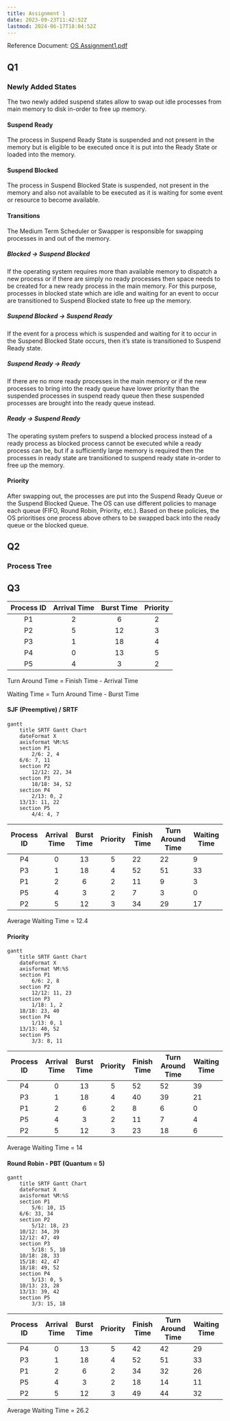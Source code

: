 ```yaml
---
title: Assignment 1
date: 2023-09-23T11:42:52Z
lastmod: 2024-06-17T18:04:52Z
---
```


Reference Document: [OS Assignment1.pdf](assets/OS%20Assignment1-20230923114511-5sn3ue3.pdf)

## Q1

### Newly Added States

The two newly added suspend states allow to swap out idle processes from main memory to disk in-order to free up memory.

#### Suspend Ready

The process in Suspend Ready State is suspended and not present in the memory but is eligible to be executed once it is put into the Ready State or loaded into the memory.

#### Suspend Blocked

The process in Suspend Blocked State is suspended, not present in the memory and also not available to be executed as it is waiting for some event or resource to become available.

#### Transitions

The Medium Term Scheduler or Swapper is responsible for swapping processes in and out of the memory.

##### Blocked <span>&rarr;</span> Suspend Blocked

If the operating system requires more than available memory to dispatch a new process or if there are simply no ready processes then space needs to be created for a new ready process in the main memory. For this purpose, processes in blocked state which are idle and waiting for an event to occur are transitioned to Suspend Blocked state to free up the memory.

##### Suspend Blocked <span>&rarr;</span> Suspend Ready

If the event for a process which is suspended and waiting for it to occur in the Suspend Blocked State occurs, then it’s state is transitioned to Suspend Ready state.

##### Suspend Ready <span>&rarr;</span> Ready

If there are no more ready processes in the main memory or if the new processes to bring into the ready queue have lower priority than the suspended processes in suspend ready queue then these suspended processes are brought into the ready queue instead.

##### Ready <span>&rarr;</span> Suspend Ready

The operating system prefers to suspend a blocked process instead of a ready process as blocked process cannot be executed while a ready process can be, but if a sufficiently large memory is required then the processes in ready state are transitioned to suspend ready state in-order to free up the memory.

#### Priority

After swapping out, the processes are put into the Suspend Ready Queue or the Suspend Blocked Queue. The OS can use different policies to manage each queue (FIFO, Round Robin, Priority, etc.). Based on these policies, the OS prioritises one process above others to be swapped back into the ready queue or the blocked queue.

## Q2

### Process Tree

## Q3

| Process ID | Arrival Time | Burst Time | Priority |
| :--------: | :----------: | :--------: | :------: |
|     P1     |       2      |      6     |     2    |
|     P2     |       5      |     12     |     3    |
|     P3     |       1      |     18     |     4    |
|     P4     |       0      |     13     |     5    |
|     P5     |       4      |      3     |     2    |

Turn Around Time = Finish Time - Arrival Time

Waiting Time = Turn Around Time - Burst Time

#### SJF (Preemptive) / SRTF

```mermaid
gantt
    title SRTF Gantt Chart
    dateFormat X
    axisformat %M:%S
    section P1
        2/6: 2, 4
	6/6: 7, 11
    section P2
        12/12: 22, 34
    section P3
        18/18: 34, 52
    section P4
        2/13: 0, 2
	13/13: 11, 22
    section P5
        4/4: 4, 7
```

| Process ID | Arrival Time | Burst Time | Priority | Finish Time | Turn Around Time | Waiting Time |
| :--------: | :----------: | :--------: | :------: | ----------- | ---------------- | ------------ |
|     P4     |       0      |     13     |     5    | 22          | 22               | 9            |
|     P3     |       1      |     18     |     4    | 52          | 51               | 33           |
|     P1     |       2      |      6     |     2    | 11          | 9                | 3            |
|     P5     |       4      |      3     |     2    | 7           | 3                | 0            |
|     P2     |       5      |     12     |     3    | 34          | 29               | 17           |

Average Waiting Time = 12.4

#### Priority

```mermaid
gantt
    title SRTF Gantt Chart
    dateFormat X
    axisformat %M:%S
    section P1
        6/6: 2, 8
    section P2
        12/12: 11, 23
    section P3
        1/18: 1, 2
	18/18: 23, 40
    section P4
        1/13: 0, 1
	13/13: 40, 52
    section P5
        3/3: 8, 11
```

| Process ID | Arrival Time | Burst Time | Priority | Finish Time | Turn Around Time | Waiting Time |
| :--------: | :----------: | :--------: | :------: | ----------- | ---------------- | ------------ |
|     P4     |       0      |     13     |     5    | 52          | 52               | 39           |
|     P3     |       1      |     18     |     4    | 40          | 39               | 21           |
|     P1     |       2      |      6     |     2    | 8           | 6                | 0            |
|     P5     |       4      |      3     |     2    | 11          | 7                | 4            |
|     P2     |       5      |     12     |     3    | 23          | 18               | 6            |

Average Waiting Time = 14

#### Round Robin - PBT (Quantum = 5)

```mermaid
gantt
    title SRTF Gantt Chart
    dateFormat X
    axisformat %M:%S
    section P1
        5/6: 10, 15
	6/6: 33, 34
    section P2
        5/12: 18, 23
	10/12: 34, 39
	12/12: 47, 49
    section P3
        5/18: 5, 10
	10/18: 28, 33
	15/18: 42, 47
	18/18: 49, 52
    section P4
        5/13: 0, 5
	10/13: 23, 28
	13/13: 39, 42
    section P5
        3/3: 15, 18
```

| Process ID | Arrival Time | Burst Time | Priority | Finish Time | Turn Around Time | Waiting Time |
| :--------: | :----------: | :--------: | :------: | ----------- | ---------------- | ------------ |
|     P4     |       0      |     13     |     5    | 42          | 42               | 29           |
|     P3     |       1      |     18     |     4    | 52          | 51               | 33           |
|     P1     |       2      |      6     |     2    | 34          | 32               | 26           |
|     P5     |       4      |      3     |     2    | 18          | 14               | 11           |
|     P2     |       5      |     12     |     3    | 49          | 44               | 32           |

Average Waiting Time = 26.2
